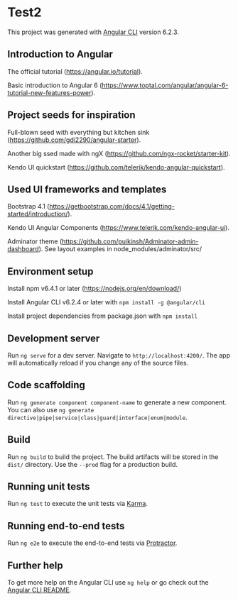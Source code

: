 # Test2

This project was generated with [Angular CLI](https://github.com/angular/angular-cli) version 6.2.3.

## Introduction to Angular  

The official tutorial (https://angular.io/tutorial).

Basic introduction to Angular 6 (https://www.toptal.com/angular/angular-6-tutorial-new-features-power).

## Project seeds for inspiration

Full-blown seed with everything but kitchen sink (https://github.com/gdi2290/angular-starter).

Another big ssed made with ngX (https://github.com/ngx-rocket/starter-kit).

Kendo UI quickstart (https://github.com/telerik/kendo-angular-quickstart).

## Used UI frameworks and templates

Bootstrap 4.1 (https://getbootstrap.com/docs/4.1/getting-started/introduction/).

Kendo UI Angular Components (https://www.telerik.com/kendo-angular-ui).

Adminator theme (https://github.com/puikinsh/Adminator-admin-dashboard). See layout examples in node_modules/adminator/src/

## Environment setup

Install npm v6.4.1 or later (https://nodejs.org/en/download/)

Install Angular CLI v6.2.4 or later with `npm install -g @angular/cli`

Install project dependencies from package.json with `npm install`

## Development server

Run `ng serve` for a dev server. Navigate to `http://localhost:4200/`. The app will automatically reload if you change any of the source files.

## Code scaffolding

Run `ng generate component component-name` to generate a new component. You can also use `ng generate directive|pipe|service|class|guard|interface|enum|module`.

## Build

Run `ng build` to build the project. The build artifacts will be stored in the `dist/` directory. Use the `--prod` flag for a production build.

## Running unit tests

Run `ng test` to execute the unit tests via [Karma](https://karma-runner.github.io).

## Running end-to-end tests

Run `ng e2e` to execute the end-to-end tests via [Protractor](http://www.protractortest.org/).

## Further help

To get more help on the Angular CLI use `ng help` or go check out the [Angular CLI README](https://github.com/angular/angular-cli/blob/master/README.md).
